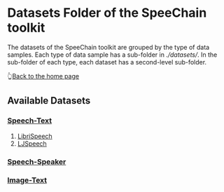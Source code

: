 # Datasets Folder of the SpeeChain toolkit
The datasets of the SpeeChain toolkit are grouped by the type of data samples. 
Each type of data sample has a sub-folder in *./datasets/*. 
In the sub-folder of each type, each dataset has a second-level sub-folder.

👆[Back to the home page]()

## Available Datasets
### [Speech-Text]()
1. [LibriSpeech]()
2. [LJSpeech]()

### [Speech-Speaker]()


### [Image-Text]()
